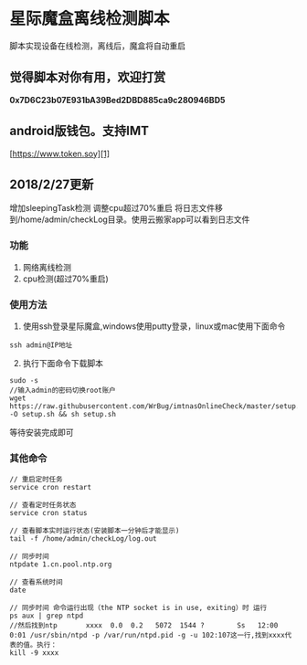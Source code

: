 # 星际魔盒离线检测脚本

脚本实现设备在线检测，离线后，魔盒将自动重启

## 觉得脚本对你有用，欢迎打赏


**0x7D6C23b07E931bA39Bed2DBD885ca9c280946BD5**

## android版钱包。支持IMT

[https://www.token.soy][1]

## 2018/2/27更新
增加sleepingTask检测
调整cpu超过70%重启
将日志文件移到/home/admin/checkLog目录。使用云搬家app可以看到日志文件

### 功能

1. 网络离线检测
2. cpu检测(超过70%重启)



### 使用方法

1. 使用ssh登录星际魔盒,windows使用putty登录，linux或mac使用下面命令

```
ssh admin@IP地址

```
2. 执行下面命令下载脚本

```
sudo -s
//输入admin的密码切换root账户
wget https://raw.githubusercontent.com/WrBug/imtnasOnlineCheck/master/setup.sh -O setup.sh && sh setup.sh
```

等待安装完成即可



### 其他命令

```
// 重启定时任务
service cron restart

// 查看定时任务状态
service cron status

// 查看脚本实时运行状态(安装脚本一分钟后才能显示)
tail -f /home/admin/checkLog/log.out

// 同步时间
ntpdate 1.cn.pool.ntp.org

// 查看系统时间
date

// 同步时间 命令运行出现（the NTP socket is in use, exiting）时 运行
ps aux | grep ntpd
//然后找到ntp       xxxx  0.0  0.2   5072  1544 ?        Ss   12:00   0:01 /usr/sbin/ntpd -p /var/run/ntpd.pid -g -u 102:107这一行,找到xxxx代表的值。执行：
kill -9 xxxx

```


[1]: https://www.token.soy
